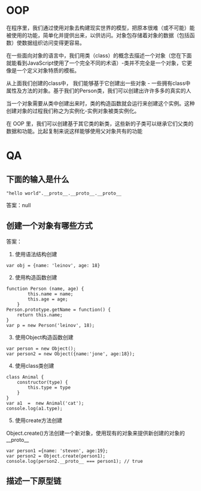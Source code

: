 # OOP

在程序里，我们通过使用对象去构建现实世界的模型，把原本很难（或不可能）能被使用的功能，简单化并提供出来，以供访问。对象包存储着对象的数据（包括函数）使数据组织访问变得更容易。

在一些面向对象的语言中，我们用类（class）的概念去描述一个对象（您在下面就能看到JavaScript使用了一个完全不同的术语）-类并不完全是一个对象，它更像是一个定义对象特质的模板。

从上面我们创建的class中， 我们能够基于它创建出一些对象 - 一些拥有class中属性及方法的对象。基于我们的Person类，我们可以创建出许许多多的真实的人

当一个对象需要从类中创建出来时，类的构造函数就会运行来创建这个实例。这种创建对象的过程我们称之为实例化-实例对象被类实例化。

在 OOP 里，我们可以创建基于其它类的新类，这些新的子类可以继承它们父类的数据和功能。比起复制来说这样能够使用父对象共有的功能




# QA

## 下面的输入是什么
```
"hello world".__proto__.__proto__.__proto__
```
答案：null

## 创建一个对象有哪些方式
答案：

1. 使用语法结构创建
```
var obj = {name: 'leinov', age: 18}
```

2. 使用构造函数创建
```
function Person (name, age) {
        this.name = name;
        this.age = age;
    }
Person.prototype.getName = function() {
    return this.name;
}
var p = new Person('leinov', 18);
```

3. 使用Object构造函数创建
```
var person = new Object();
var person2 = new Object({name:'jone', age:18});
```

4. 使用class类创建
```
class Animal {
    constructor(type) {
        this.type = type
    }
}
var a1  =  new Animal('cat');
console.log(a1.type);
```

5. 使用create方法创建

 Object.create()方法创建一个新对象，使用现有的对象来提供新创建的对象的__proto__

```
var person1 ={name: 'steven', age:19};
var person2 = Object.create(person1);
console.log(person2.__proto__ === person1); // true
```

## 描述一下原型链